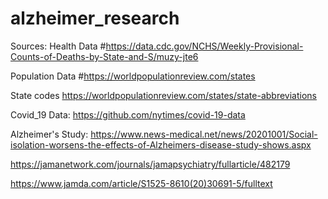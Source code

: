 # alzheimer_research

Sources:
Health Data
#https://data.cdc.gov/NCHS/Weekly-Provisional-Counts-of-Deaths-by-State-and-S/muzy-jte6

Population Data
#https://worldpopulationreview.com/states

State codes
https://worldpopulationreview.com/states/state-abbreviations

Covid_19 Data:
https://github.com/nytimes/covid-19-data

Alzheimer's Study:
https://www.news-medical.net/news/20201001/Social-isolation-worsens-the-effects-of-Alzheimers-disease-study-shows.aspx


https://jamanetwork.com/journals/jamapsychiatry/fullarticle/482179

https://www.jamda.com/article/S1525-8610(20)30691-5/fulltext
